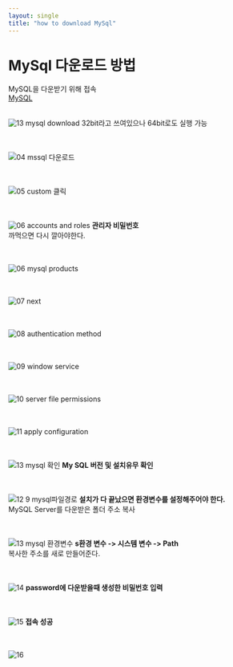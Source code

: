 ```yaml
---
layout: single
title: "how to download MySql"
---
```


# MySql 다운로드 방법

MySQL을 다운받기 위해 접속<br/>
[MySQL](https://dev.mysql.com/downloads/installer/)
<br/><br/>

![13  mysql download](https://github.com/ojinga32/ojinga32.github.io/assets/133554766/cc3eacc0-391c-4bdb-ab24-4b8ae674b3de)
32bit라고 쓰여있으나 64bit로도 실행 가능 <br/><br/><br/>

![04  mssql 다운로드](https://github.com/ojinga32/ojinga32.github.io/assets/133554766/91833574-6641-40e0-81d7-715e71209a1f)
<br/><br/><br/>

![05  custom 클릭](https://github.com/ojinga32/ojinga32.github.io/assets/133554766/707fd714-9a12-4193-b94e-ef2d4f05e3b6)
<br/><br/><br/>

![06  accounts and roles](https://github.com/ojinga32/ojinga32.github.io/assets/133554766/617b503c-2a84-42ab-ac54-0b9de2a8b59a)
**관리자 비밀번호** <br/>
까먹으면 다시 깔아야한다.
<br/><br/><br/>

![06  mysql products](https://github.com/ojinga32/ojinga32.github.io/assets/133554766/6f742882-eb36-414e-b3f7-f7e9ee4f4105)
<br/><br/><br/>

![07 next](https://github.com/ojinga32/ojinga32.github.io/assets/133554766/8cc0a695-f576-4c01-8bbb-9f0aa20db957)
<br/><br/><br/>

![08 authentication method](https://github.com/ojinga32/ojinga32.github.io/assets/133554766/76477184-6166-4962-9feb-1db6b75a958f)
<br/><br/><br/>

![09 window service](https://github.com/ojinga32/ojinga32.github.io/assets/133554766/33ebe7ca-7926-4e97-be7e-570e08e3dbf6)
<br/><br/><br/>

![10 server file permissions](https://github.com/ojinga32/ojinga32.github.io/assets/133554766/237b9d2d-3dd3-4945-b68a-1ee5b78dca76)
<br/><br/><br/>

![11  apply configuration](https://github.com/ojinga32/ojinga32.github.io/assets/133554766/336ab9db-8a28-4c7e-9702-553fabb215d7)
<br/><br/><br/>

![13  mysql 확인](https://github.com/ojinga32/ojinga32.github.io/assets/133554766/bd53c22d-5e25-4c02-a832-dc9ca5c202dd)
**My SQL 버전 및 설치유무 확인**
<br/><br/><br/>


![12 9  mysql파일경로](https://github.com/ojinga32/ojinga32.github.io/assets/133554766/15dcd8a7-2d04-4c76-8ca5-a9108efebe5b)
**설치가 다 끝났으면 환경변수를 설정해주어야 한다.** <br/>
MySQL Server를 다운받은 폴더 주소 복사
<br/><br/><br/>

![13 mysql 환경변수](https://github.com/ojinga32/ojinga32.github.io/assets/133554766/4eff52b7-2ddb-41e4-88c7-5bd61b8a2c52)
**s환경 변수 -> 시스템 변수 -> Path**<br/>
복사한 주소를 새로 만들어준다.
<br/><br/><br/>

![14](https://github.com/ojinga32/ojinga32.github.io/assets/133554766/d05c5d42-0ca5-4798-afd2-a3d76611263f)
**password에 다운받을때 생성한 비밀번호 입력**
<br/><br/><br/>

![15](https://github.com/ojinga32/ojinga32.github.io/assets/133554766/ffdd5776-c283-4844-a5a5-e51d345ee3d1)
**접속 성공**
<br/><br/><br/>

![16](https://github.com/ojinga32/ojinga32.github.io/assets/133554766/da35615e-d84d-4939-b3cf-404cbaa6010d)

